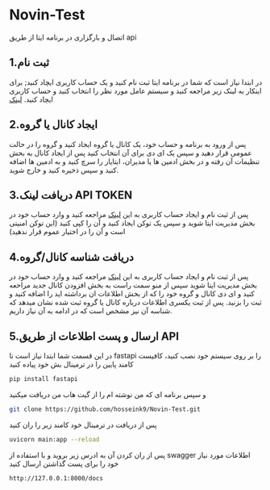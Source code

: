 # Novin-Test
اتصال و بارگزاری در برنامه ایتا از طریق api

## 1.ثبت نام
در ابتدا نیاز است که شما در برنامه ایتا ثبت نام کنید و یک حساب کاربری ایچاد کنید;
برای اینکار به لینک زیر مراجعه کنید و سیستم عامل مورد نظر را انتخاب کنید و حساب کاربری ایچاد کنید.
[لینک](https://eitaa.com/)

## 2.ایجاد کانال یا گروه
پس از ورود به برنامه و حساب خود، یک کانال یا گروه ایجاد کنید و گروه را در حالت عمومی قرار دهید و سپس یک ای دی برای آن انتخاب کنید
پس از ایجاد کانال به بحش تنظیمات آن رفته و در بخش ادمین ها یا مدیران، ایتایار را سرچ کنید و به ادمین ها اضافه کنید و سپس ذخیره کنید و خارج شوید.

## 3.دریافت لینک API TOKEN
پس از ثبت نام و ایجاد حساب کاربری به این [لینک](https://eitaayar.ir/admin/api) مراجعه کنید و وارد حساب خود در بخش مدیریت ایتا شوید
و سپس یک توکن ایجاد کنید و آن را کپی کنید
(این توکن امنیتی است و آن را در اختیار عموم قرار ندهید)

## 4.دریافت شناسه کانال/گروه
پس از ثبت نام و ایجاد حساب کاربری به این [لینک](https://eitaayar.ir/admin/peer/add) مراجعه کنید و وارد حساب خود در بخش مدیریت ایتا شوید
سپس از منو سمت راست به بخش افزودن کانال جدید مراحعه کنید و ای دی کانال و گروه خود را که از بخش اطلاعات ان برداشته اید را اضافه کنید و ثبت را بزنید.
پس از ثبت یکسری اطلاعات درباره کانال یا گروه ثبت شده نشان میدهد که شناسه آن نیز مشخص است که در ادامه به آن نیاز داریم.

## 5.ارسال و پست اطلاعات از طریق API
 در این قسمت شما ابتدا نیاز است تا fastapi را بر روی سیستم خود نصب کنید، کافیست کامند پایین را در ترمینال بش خود پیاده کنید
 ```bash
pip install fastapi
```

  و سپس برنامه ای که من نوشته ام را از گیت هاب من دریافت میکنید
```bash
git clone https://github.com/hosseink9/Novin-Test.git
```
پس از دریافت در ترمینال خود کامند زیر را ران کنید
```bash
uvicorn main:app --reload
```
پس از ران کردن آن به ادرس زیر بروید و با استفاده از swagger اطلاعات مورد نیاز خود را برای پست گذاشتن ارسال کنید
```bash
http://127.0.0.1:8000/docs
```

